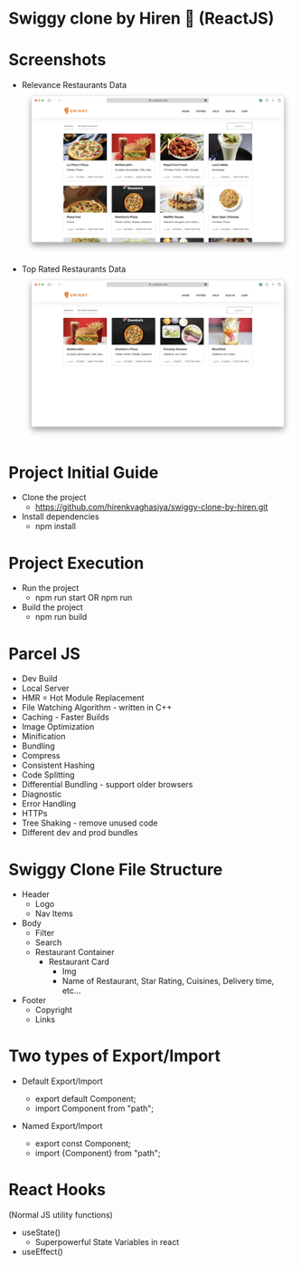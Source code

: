 # Swiggy clone by Hiren 🚀 (ReactJS)

# Screenshots
- Relevance Restaurants Data
![Alt text](extra-files/RelevanceRestaurantsData.png?raw=true "02/04/2023 - 04:12 AM GST")

- Top Rated Restaurants Data
![Alt text](extra-files/TopRatedRestaurantsData.png?raw=true "02/04/2023 - 04:12 AM GST")

# Project Initial Guide
- Clone the project
    - https://github.com/hirenkvaghasiya/swiggy-clone-by-hiren.git
- Install dependencies
    - npm install

# Project Execution
- Run the project
    - npm run start OR npm run
- Build the project
    - npm run build

# Parcel JS

- Dev Build
- Local Server
- HMR = Hot Module Replacement
- File Watching Algorithm - written in C++
- Caching - Faster Builds
- Image Optimization
- Minification
- Bundling
- Compress
- Consistent Hashing
- Code Splitting
- Differential Bundling - support older browsers
- Diagnostic
- Error Handling
- HTTPs
- Tree Shaking - remove unused code
- Different dev and prod bundles

# Swiggy Clone File Structure

- Header
    - Logo
    - Nav Items
- Body
    - Filter
    - Search
    - Restaurant Container
        - Restaurant Card
            - Img
            - Name of Restaurant, Star Rating, Cuisines, Delivery time, etc...
- Footer
    - Copyright
    - Links

# Two types of Export/Import

- Default Export/Import
    - export default Component;
    - import Component from "path";

- Named Export/Import
    - export const Component;
    - import {Component} from "path";

# React Hooks

(Normal JS utility functions)
- useState()
    - Superpowerful State Variables in react
- useEffect()